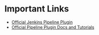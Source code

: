 # Important Links
- [Official Jenkins Pipeline Plugin](https://wiki.jenkins-ci.org/display/JENKINS/Pipeline+Plugin)
- [Official Pipeline Plugin Docs and Tutorials](https://github.com/jenkinsci/pipeline-plugin/blob/master/README.md#introduction)
